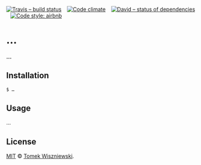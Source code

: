 [![Travis – build status](https://img.shields.io/travis/tomekwi/…/master.svg?style=flat-square)](https://travis-ci.org/tomekwi/…)
 
[![Code climate](https://img.shields.io/codeclimate/github/tomekwi/….svg?style=flat-square)](https://codeclimate.com/github/tomekwi/…)
 
[![David – status of dependencies](https://img.shields.io/david/tomekwi/….svg?style=flat-square)](https://david-dm.org/tomekwi/…)
 
[![Code style: airbnb](https://img.shields.io/badge/code%20style-airbnb-blue.svg?style=flat-square)](https://github.com/airbnb/javascript)




…
===

**…**




Installation
------------

```sh
$ …
```




Usage
-----

…



License
-------

[MIT][] © [Tomek Wiszniewski][].

[MIT]: ./License.md
[Tomek Wiszniewski]: https://github.com/tomekwi
